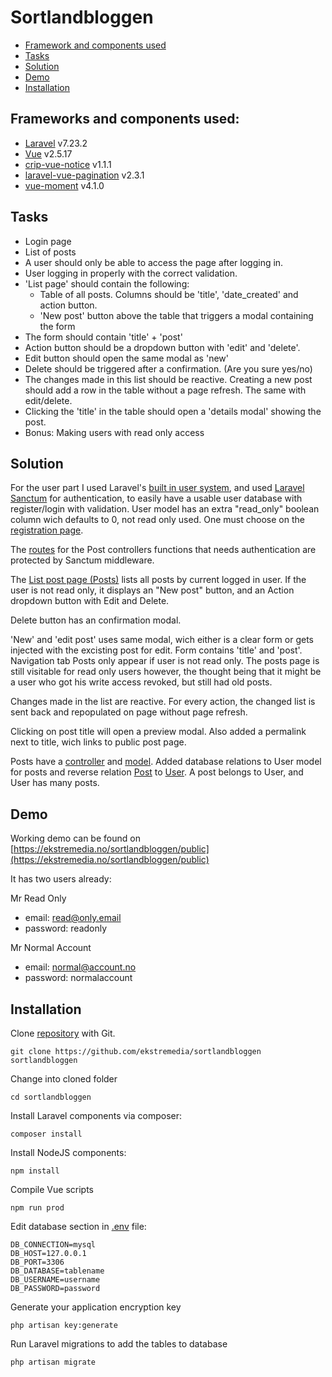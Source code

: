 # Sortlandbloggen

- [Framework and components used](#framework)
- [Tasks](#tasks)
- [Solution](#solution)
- [Demo](#demo)
- [Installation](#installation)

## Frameworks and components used:
<a name="framework"></a>
- [Laravel](https://github.com/laravel/laravel) v7.23.2
- [Vue](https://github.com/vuejs/vue) v2.5.17
- [crip-vue-notice](https://www.npmjs.com/package/crip-vue-notice) v1.1.1
- [laravel-vue-pagination](https://github.com/gilbitron/laravel-vue-pagination) v2.3.1
- [vue-moment](https://www.npmjs.com/package/vue-moment) v4.1.0

## Tasks 
<a name="tasks"></a>
- Login page
- List of posts
- A user should only be able to access the page after logging in.
- User logging in properly with the correct validation.
- 'List page' should contain the following:
    - Table of all posts. Columns should be 'title', 'date_created' and action button.  
    - 'New post' button above the table that triggers a modal containing the form
- The form should contain 'title' + 'post'
- Action button should be a dropdown button with 'edit' and 'delete'.
- Edit button should open the same modal as 'new'
- Delete should be triggered after a confirmation. (Are you sure yes/no)
- The changes made in this list should be reactive. Creating a new post should add a row in the table without a page refresh. The same with edit/delete.
- Clicking the 'title' in the table should open a 'details modal' showing the post.
- Bonus: Making users with read only access

## Solution
<a name="solution"></a>
For the user part I used Laravel's [built in user system](https://laravel.com/docs/7.x/authentication), and used [Laravel Sanctum](https://laravel.com/docs/7.x/sanctum) for authentication, to easily have a usable user database with register/login with validation. User model has an extra "read_only" boolean column wich defaults to 0, not read only used. One must choose on the [registration page](resources/views/auth/register.blade.php).

The [routes](routes/web.php) for the Post controllers functions that needs authentication are protected by Sanctum middleware.   

The [List post page (Posts)](resources/js/components/posts/PostsListComponent.vue) lists all posts by current logged in user. If the user is not read only, it displays an "New post" button, and an Action dropdown button with Edit and Delete. 

Delete button has an confirmation modal.

'New' and 'edit post' uses same modal, wich either is a clear form or gets injected with the excisting post for edit. Form contains 'title' and 'post'. Navigation tab Posts only appear if user is not read only. The posts page is still visitable for read only users however, the thought being that it might be a user who got his write access revoked, but still had old posts. 

Changes made in the list are reactive. For every action, the changed list is sent back and repopulated on page without page refresh.

Clicking on post title will open a preview modal. Also added a permalink next to title, wich links to public post page.

Posts have a [controller](app/Http/Controllers/PostController.php) and [model](app/Post.php). Added database relations to User model for posts and reverse relation [Post](app/Post.php) to [User](app/User.php). A post belongs to User, and User has many posts. 

## Demo
<a name="demo"></a>
Working demo can be found on [https://ekstremedia.no/sortlandbloggen/public](https://ekstremedia.no/sortlandbloggen/public)

It has two users already: 

Mr Read Only
- email: read@only.email
- password: readonly

Mr Normal Account
- email: normal@account.no
- password: normalaccount
## Installation
<a name="installation"></a>

Clone [repository](https://github.com/ekstremedia/sortlandbloggen) with Git.
```
git clone https://github.com/ekstremedia/sortlandbloggen sortlandbloggen
```
Change into cloned folder
```
cd sortlandbloggen
````
Install Laravel components via composer:
```
composer install
```
Install NodeJS components:
```
npm install
```
Compile Vue scripts
```
npm run prod
```
Edit database section in [.env](.env) file:
```
DB_CONNECTION=mysql
DB_HOST=127.0.0.1
DB_PORT=3306
DB_DATABASE=tablename
DB_USERNAME=username
DB_PASSWORD=password
```
Generate your application encryption key
```
php artisan key:generate
```
Run Laravel migrations to add the tables to database
```
php artisan migrate
```